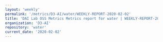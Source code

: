 ```yaml
---
layout: 'weekly'
permalink: '/metrics/D3-AI/water/WEEKLY-REPORT-2020-02-02'
title: 'DAI Lab OSS Metrics Metrics report for water | WEEKLY-REPORT-2020-02-02'
organization: 'D3-AI'
repository: 'water'
current_date: '2020-02-02'
---
```

